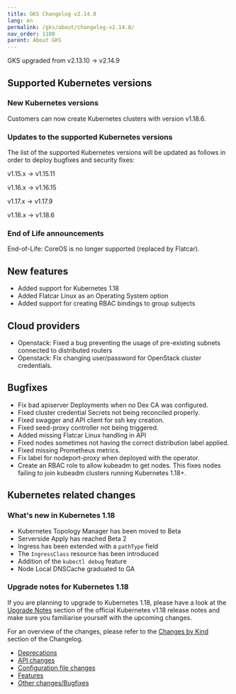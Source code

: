 ```yaml
---
title: GKS Changelog v2.14.8
lang: en
permalink: /gks/about/changelog-v2.14.8/
nav_order: 1100
parent: About GKS
---
```


GKS upgraded from v2.13.10 → v2.14.9

## Supported Kubernetes versions

### New Kubernetes versions

Customers can now create Kubernetes clusters with version v1.18.6.

### Updates to the supported Kubernetes versions

The list of the supported Kubernetes versions will be updated as follows in order to deploy bugfixes and security fixes:

v1.15.x -> v1.15.11

v1.16.x -> v1.16.15

v1.17.x -> v1.17.9

v1.18.x -> v1.18.6

### End of Life announcements

End-of-Life: CoreOS is no longer supported (replaced by Flatcar).

## New features

- Added support for Kubernetes 1.18
- Added Flatcar Linux as an Operating System option
- Added support for creating RBAC bindings to group subjects

## Cloud providers

- Openstack: Fixed a bug preventing the usage of pre-existing subnets connected to distributed routers
- Openstack: Fix changing user/password for OpenStack cluster credentials.

## Bugfixes

- Fix bad apiserver Deployments when no Dex CA was configured.
- Fixed cluster credential Secrets not being reconciled properly.
- Fixed swagger and API client for ssh key creation.
- Fixed seed-proxy controller not being triggered.
- Added missing Flatcar Linux handling in API
- Fixed nodes sometimes not having the correct distribution label applied.
- Fixed missing Prometheus metrics.
- Fix label for nodeport-proxy when deployed with the operator.
- Create an RBAC role to allow kubeadm to get nodes. This fixes nodes failing to join kubeadm clusters running Kubernetes 1.18+.

## Kubernetes related changes

### What's new in Kubernetes 1.18

- Kubernetes Topology Manager has been moved to Beta
- Serverside Apply has reached Beta 2
- Ingress has been extended with a `pathType` field
- The `IngressClass` resource has been introduced
- Addition of the `kubectl debug` feature
- Node Local DNSCache graduated to GA

### Upgrade notes for Kubernetes 1.18

If you are planning to upgrade to Kubernetes 1.18, please have a look at the [Upgrade Notes](https://v1-18.docs.kubernetes.io/docs/setup/release/notes/#urgent-upgrade-notes) section of the official Kubernetes v1.18 release notes and make sure you familiarise yourself with the upcoming changes. 

For an overview of the changes, please refer to the [Changes by Kind](https://v1-18.docs.kubernetes.io/docs/setup/release/notes/#changes-by-kind) section of the Changelog.

* [Deprecations](https://v1-18.docs.kubernetes.io/docs/setup/release/notes/#deprecation)
* [API changes](https://v1-18.docs.kubernetes.io/docs/setup/release/notes/#api-change)
* [Configuration file changes](https://v1-18.docs.kubernetes.io/docs/setup/release/notes/#configuration-file-changes)
* [Features](https://v1-18.docs.kubernetes.io/docs/setup/release/notes/#feature)
* [Other changes/Bugfixes](https://v1-18.docs.kubernetes.io/docs/setup/release/notes/#other-bug-cleanup-or-flake)
